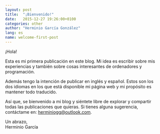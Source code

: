 ```yaml
---
layout: post
title:  "¡Bienvenido!"
date:   2015-12-27 19:26:00+0100
categories: other
author: "Herminio García González"
lang: es
name: welcome-first-post
---
```


¡Hola!

Esta es mi primera publicación en este blog. Mi idea es escribir sobre mis experiencias y también sobre cosas interesantes de ordenadores y programación.

Además tengo la intención de publicar en inglés y español. Estos son los dos idiomas en los que está disponible mi página web y mi propósito es mantener todo traducido.

Así que, se bienvenido a mi blog y siéntete libre de explorar y compartir todas las publicaciones que quieras. Si tienes alguna sugerencia, contáctame en:  [herminiogg@outlook.com](mailto:herminiogg@outlook.com).

Un abrazo,  
Herminio García
